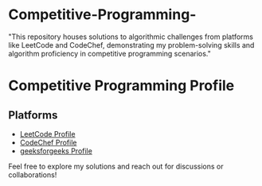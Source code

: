 # Competitive-Programming-
"This repository houses solutions to algorithmic challenges from platforms like LeetCode and CodeChef, demonstrating my problem-solving skills and algorithm proficiency in competitive programming scenarios."
# Competitive Programming Profile

## Platforms

- [LeetCode Profile](https://leetcode.com/u/B191381/)
- [CodeChef Profile](https://www.codechef.com/users/rgukt_b191381)
- [geeksforgeeks Profile](https://www.geeksforgeeks.org/user/gainiramm5y/)


Feel free to explore my solutions and reach out for discussions or collaborations!

